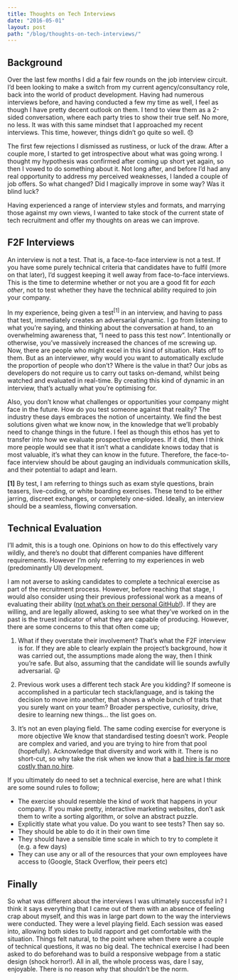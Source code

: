 ```yaml
---
title: Thoughts on Tech Interviews
date: "2016-05-01"
layout: post
path: "/blog/thoughts-on-tech-interviews/"
---
```


## Background

Over the last few months I did a fair few rounds on the job interview circuit. I’d been looking to make a switch from my current agency/consultancy role, back into the world of product development. Having had numerous interviews before, and having conducted a few my time as well, I feel as though I have pretty decent outlook on them. I tend to view them as a 2-sided conversation, where each party tries to show their true self. No more, no less. It was with this same mindset that I approached my recent interviews. This time, however, things didn’t go quite so well. 😞

The first few rejections I dismissed as rustiness, or luck of the draw. After a couple more, I started to get introspective about what was going wrong. I thought my hypothesis was confirmed after coming up short yet again, so then I vowed to do something about it. Not long after, and before I’d had any real opportunity to address my perceived weaknesses, I landed a couple of job offers. So what changed? Did I magically improve in some way? Was it blind luck?

Having experienced a range of interview styles and formats, and marrying those against my own views, I wanted to take stock of the current state of tech recruitment and offer my thoughts on areas we can improve.

## F2F Interviews

An interview is not a test. That is, a face-to-face interview is not a test. If you have some purely technical criteria that candidates have to fulfil (more on that later), I’d suggest keeping it well away from face-to-face interviews. This is the time to determine whether or not you are a good fit for _each other_, not to test whether they have the technical ability required to join your company.

In my experience, being given a test<sup>[1]</sup> in an interview, and having to pass that test, immediately creates an adversarial dynamic. I go from listening to what you’re saying, and thinking about the conversation at hand, to an overwhelming awareness that, “I need to pass this test now”. Intentionally or otherwise, you’ve massively increased the chances of me screwing up. Now, there are people who might excel in this kind of situation. Hats off to them. But as an interviewer, why would you want to automatically exclude the proportion of people who don’t? Where is the value in that? Our jobs as developers do not require us to carry out tasks on-demand, whilst being watched and evaluated in real-time. By creating this kind of dynamic in an interview, that’s actually what you’re optimising for.

Also, you don’t know what challenges or opportunities your company might face in the future. How do you test someone against that reality? The industry these days embraces the notion of uncertainty. We find the best solutions given what we know now, in the knowledge that we’ll probably need to change things in the future. I feel as though this ethos has yet to transfer into how we evaluate prospective employees. If it did, then I think more people would see that it isn’t what a candidate knows today that is most valuable, it’s what they can know in the future. Therefore, the face-to-face interview should be about gauging an individuals communication skills, and their potential to adapt and learn.

__[1]__ By test, I am referring to things such as exam style questions, brain teasers, live-coding, or white boarding exercises. These tend to be either jarring, discreet exchanges, or completely one-sided. Ideally, an interview should be a seamless, flowing conversation.

## Technical Evaluation

I’ll admit, this is a tough one. Opinions on how to do this effectively vary wildly, and there’s no doubt that different companies have different requirements. However I’m only referring to my experiences in web (predominantly UI) development.

I am not averse to asking candidates to complete a technical exercise as part of the recruitment process. However, before reaching that stage, I would also consider using their previous professional work as a means of evaluating their ability ([not what’s on their personal GitHub!](https://blog.jcoglan.com/2013/11/15/why-github-is-not-your-cv/)). If they are willing, and are legally allowed, asking to see what they’ve worked on in the past is the truest indicator of what they are capable of producing. However, there are some concerns to this that often come up;

1. What if they overstate their involvement?
That’s what the F2F interview is for. If they are able to clearly explain the project’s background, how it was carried out, the assumptions made along the way, then I think you’re safe. But also, assuming that the candidate will lie sounds awfully adversarial. 😛

2. Previous work uses a different tech stack
Are you kidding? If someone is accomplished in a particular tech stack/language, and is taking the decision to move into another, that shows a whole bunch of traits that you surely want on your team? Broader perspective, curiosity, drive, desire to learning new things… the list goes on.

3. It’s not an even playing field. The same coding exercise for everyone is more objective
We know that standardised testing doesn’t work. People are complex and varied, and you are trying to hire from that pool (hopefully). Acknowledge that diversity and work with it. There is no short-cut, so why take the risk when we know that a [bad hire is far more costly than no hire](https://www.linkedin.com/pulse/20130716151946-2967511-the-high-costs-of-a-bad-hire-and-how-to-avoid-them).

If you ultimately do need to set a technical exercise, here are what I think are some sound rules to follow;

- The exercise should resemble the kind of work that happens in your company. If you make pretty, interactive marketing websites, don’t ask them to write a sorting algorithm, or solve an abstract puzzle.
- Explicitly state what you value. Do you want to see tests? Then say so.
- They should be able to do it in their own time
- They should have a sensible time scale in which to try to complete it (e.g. a few days)
- They can use any or all of the resources that your own employees have access to (Google, Stack Overflow, their peers etc)

## Finally

So what was different about the interviews I was ultimately successful in? I think it says everything that I came out of them with an absence of feeling crap about myself, and this was in large part down to the way the interviews were conducted. They were a level playing field. Each session was eased into, allowing both sides to build rapport and get comfortable with the situation. Things felt natural, to the point where when there were a couple of technical questions, it was no big deal. The technical exercise I had been asked to do beforehand was to build a responsive webpage from a static design (shock horror!). All in all, the whole process was, dare I say, enjoyable. There is no reason why that shouldn’t be the norm.
